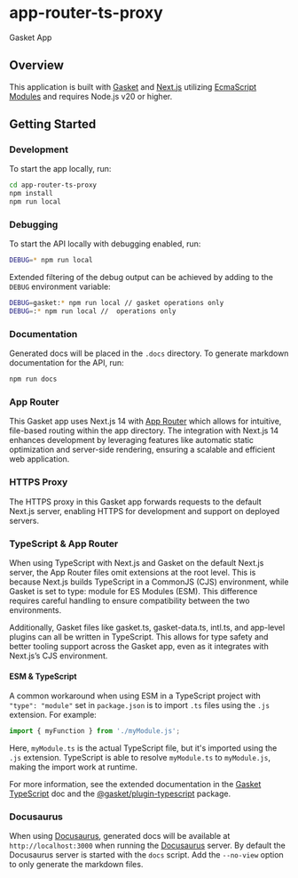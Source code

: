 # app-router-ts-proxy

Gasket App

## Overview

This application is built with [Gasket] and [Next.js] utilizing [EcmaScript Modules] and requires Node.js v20 or higher.

## Getting Started

### Development

To start the app locally, run:

```bash
cd app-router-ts-proxy
npm install
npm run local
```

### Debugging

To start the API locally with debugging enabled, run:

```bash
DEBUG=* npm run local
```

Extended filtering of the debug output can be achieved by adding to the `DEBUG` environment variable:

```bash
DEBUG=gasket:* npm run local // gasket operations only
DEBUG=:* npm run local //  operations only
```

### Documentation

Generated docs will be placed in the `.docs` directory. To generate markdown documentation for the API, run:

```bash
npm run docs
```

### App Router

This Gasket app uses Next.js 14 with [App Router] which allows for intuitive, file-based routing within the app directory. The integration with Next.js 14 enhances development by leveraging features like automatic static optimization and server-side rendering, ensuring a scalable and efficient web application.

### HTTPS Proxy

The HTTPS proxy in this Gasket app forwards requests to the default Next.js server, enabling HTTPS for development and support on deployed servers.

### TypeScript & App Router

When using TypeScript with Next.js and Gasket on the default Next.js server, the App Router files omit extensions at the root level. This is because Next.js builds TypeScript in a CommonJS (CJS) environment, while Gasket is set to type: module for ES Modules (ESM). This difference requires careful handling to ensure compatibility between the two environments.

Additionally, Gasket files like gasket.ts, gasket-data.ts, intl.ts, and app-level plugins can all be written in TypeScript. This allows for type safety and better tooling support across the Gasket app, even as it integrates with Next.js’s CJS environment.

#### ESM & TypeScript

A common workaround when using ESM in a TypeScript project with `"type": "module"` set in `package.json` is to import `.ts` files using the `.js` extension. For example:

```ts
import { myFunction } from './myModule.js';
```

Here, `myModule.ts` is the actual TypeScript file, but it's imported using the `.js` extension. TypeScript is able to resolve `myModule.ts` to `myModule.js`, making the import work at runtime.

For more information, see the extended documentation in the [Gasket TypeScript] doc and the [@gasket/plugin-typescript] package.


### Docusaurus

When using [Docusaurus], generated docs will be available at `http://localhost:3000` when running the [Docusaurus] server. By default the Docusaurus server is started with the `docs` script. Add the `--no-view` option to only generate the markdown files.

<!-- LINKS -->
[Gasket]: https://gasket.dev
[Next.js]: https://nextjs.org
[EcmaScript Modules]: https://developer.mozilla.org/en-US/docs/Web/JavaScript/Guide/Modules
[tsx]: https://tsx.is/
[@gasket/plugin-typescript]: https://gasket.dev/docs/plugins/plugin-typescript/
[Gasket TypeScript]: https://gasket.dev/docs/typescript/
[App Router]: https://nextjs.org/docs/app
[Docusaurus]: https://docusaurus.io/

